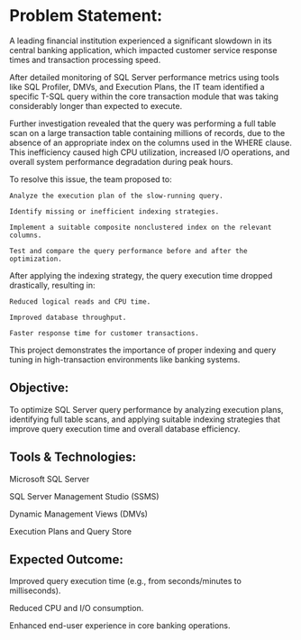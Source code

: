 # Problem Statement:
  
  A leading financial institution experienced a significant slowdown in its central banking application, which impacted customer service response times and transaction processing speed.
  
  After detailed monitoring of SQL Server performance metrics using tools like SQL Profiler, DMVs, and Execution Plans, the IT team identified a specific T-SQL query within the core transaction module that was taking considerably longer than expected to execute.
  
  Further investigation revealed that the query was performing a full table scan on a large transaction table containing millions of records, due to the absence of an appropriate index on the columns used in the WHERE clause. This inefficiency caused high CPU utilization, increased I/O operations, and overall system performance degradation during peak hours.
  
  To resolve this issue, the team proposed to:
  
    Analyze the execution plan of the slow-running query.
    
    Identify missing or inefficient indexing strategies.
    
    Implement a suitable composite nonclustered index on the relevant columns.
    
    Test and compare the query performance before and after the optimization.
  
  After applying the indexing strategy, the query execution time dropped drastically, resulting in:
  
    Reduced logical reads and CPU time.
    
    Improved database throughput.
    
    Faster response time for customer transactions.
  
  This project demonstrates the importance of proper indexing and query tuning in high-transaction environments like banking systems.
  
## Objective:
  
  To optimize SQL Server query performance by analyzing execution plans, identifying full table scans, and applying suitable indexing strategies that improve query execution time and overall database efficiency.
  
## Tools & Technologies:
  
  Microsoft SQL Server
  
  SQL Server Management Studio (SSMS)
  
  Dynamic Management Views (DMVs)
  
  Execution Plans and Query Store
  
## Expected Outcome:
  
  Improved query execution time (e.g., from seconds/minutes to milliseconds).
  
  Reduced CPU and I/O consumption.
  
  Enhanced end-user experience in core banking operations.
